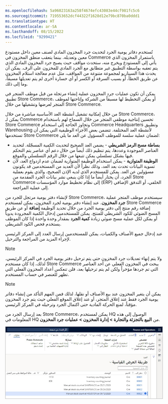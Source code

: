 ```yaml
---
ms.openlocfilehash: 5a96023163a258f4674efc43083e44cf981fc5c6
ms.sourcegitcommit: 719553652dcf44322f1628d12e79bc870ba0ddd1
ms.translationtype: HT
ms.contentlocale: ar-SA
ms.lasthandoff: 08/15/2022
ms.locfileid: "9299421"
---
```

تُستخدم دفاتر يومية الجرد لتحديث جرد المخزون المادي لصنف معين داخل مستودع معين وتعديله. بينما يتعقب منطق المخزون في Commerce باستمرار المخزون الذي يأتي إلى المستودع ويخرج منه، ستحدث مواقف حيث يصبح جرد المخزون المادي الذي يتم تعقبه بواسطة التطبيق غير متطابق مع الجرد المادي للمخزون على الرف. يمكن أن يحدث هذا السيناريو لمجموعة متنوعة من المواقف، مثل عدم معالجة استلام المخزون عن طريق الخطأ، أو بسبب السرقة أو الكسر أو أي خسارة أخرى لم يتم تعديلها مسبقاً، وما إلى ذلك. 

يمكن أن تكون عمليات جرد المخزون عملية إنشاء مرتجلة من قبل موظف المتجر في تطبيق Store Commerce، أو يمكن التخطيط لها مسبقاً من الشركة وإتاحتها لموظف المتجر لعرضها وتشغيلها من خلال Store Commerce. 

من خلال إمكانية تشغيل أنشطة العد الأساسية مباشرة من خلال Store Commerce، يمكن لـ Commerce تحسين إنتاجية موظفي المتجر من خلال السماح لهم باستخدام Store Commerce وتجاوز الحاجة إلى استخدام Commerce Headquarters وتطبيق Warehousing لأنشطة العد المختلفة. تتضمن بعض الأجزاء الوظيفية التي يمكن أن تستخدمها Store Commerce لضمان عملية سلسة للموظف المسؤول عن العد ما يلي: 

- **بساطة مسح الرمز الشريطي** - يضمن العد الصحيح لتحديث الكمية المسجّلة. لتحديد العناصر الموجودة وعددها، يتم تنظيم ذلك أيضاً من خلال دعم أي عناصر يتم التحكم فيها بشكل تسلسلي يمكن تتبعها من خلال الرقم التسلسلي والموقع. 
- **الوظيفة المتوازية** - يمكن استخدام الوظيفة المتوازية لضمان عدم ازدواج العد، لأن تسوية البيانات تحدث بعد العد، وذلك نظراً لأن العديد من المستخدمين قد يكونون مسؤولين عن العد. يمكن للمستخدم الذي لديه الإذن الصحيح، والذي يقوم بعملية الجرد، أن يختار أيضاً ما إذا كان ينبغي نشر بيانات الجرد المقدمة من Store Commerce إلى نظام تخطيط موارد المؤسسات (ERP) الخلفي، أو التدفق الإضافي إلى عملية المراجعة. 

لإنشاء دفتر يومية مرتجل للجرد من Store Commerce، سيستخدم موظف المتجر عملية **جرد المخزون**. عند إنشاء دفتر يومية لجرد المخزون، يمكن لمستخدم Store Commerce إضافة رقم منتج إلى دفتر يومية الجرد من خلال تحديد الوظيفة **إضافة** أو عن طريق المسح الضوئي للكود الشريطي للمنتج. يمكن للمستخدمين إدخال الكمية المجرودة يدوياً أو يمكن لكل عملية مسح ضوئي زيادة **كمية الجرد** بمقدار وحدة واحدة إذا كان الموظف يستخدم فحص الكود الشريطي.   

عند إدخال جميع الأصناف والكميات، يمكن للمستخدمين إرسال العدد إلى المركز الرئيسي لإجراء المزيد من المراجعة والترحيل. 

> [!NOTE]
> ولا يتم إنهاء تعديلات جرد المخزون حتى يتم ترحيل دفتر يومية الجرد في المركز الرئيسي. لذلك، إذا كان مستخدم Store Commerce يبحث في المخزون الفعلي عن أحد العناصر التي تم جردها مؤخراً ولكن لم يتم ترحيلها بعد، فلن تنعكس أعداد المخزون الفعلي التي تظهر للعنصر في حساب المستخدم. 


> [!NOTE]
> يمكن أن يتغير المخزون عند بيع الأصناف أو نقلها، لذلك فمن المهم التأكد من إنشاء دفاتر يومية الجرد فقط عند إغلاق المتجر، أو عند إغلاق الموقع الفعلي حيث يتم جرد المخزون مؤقتاً، لمنع الحركة المادية حتى اكتمال الجرد وترحيله في المركز الرئيسي.

بعد إرسال الجرد من Store Commerce، يمكن لمستخدم HQ الوصول إلى هذه المعلومات في HQ من **البيع بالتجزئة والتجارة > إدارة المخزون > عمليات جرد المخزون**.

 
[ ![لقطة شاشة لصفحة قائمة الجرد في Dynamics 365 Commerce.](../media/store-inventory-ss.jpg) ](../media/store-inventory-ss.jpg#lightbox)
